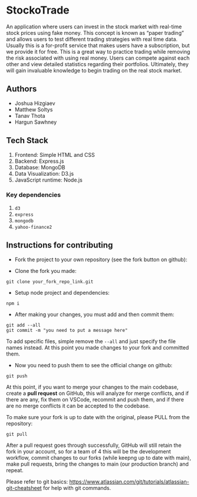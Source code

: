 # StockoTrade

An application where users can invest in the stock market with real-time stock prices using fake money. This concept is known as “paper trading” and allows users to test different trading strategies with real time data. Usually this is a for-profit service that makes users have a subscription, but we provide it for free. This is a great way to practice trading while removing the risk associated with using real money. Users can compete against each other and view detailed statistics regarding their portfolios. Ultimately, they will gain invaluable knowledge to begin trading on the real stock market.

## Authors

- Joshua Hizgiaev
- Matthew Soltys
- Tanav Thota
- Hargun Sawhney

## Tech Stack

1. Frontend: Simple HTML and CSS
2. Backend: Express.js
3. Database: MongoDB
4. Data Visualization: D3.js
5. JavaScript runtime: Node.js

### Key dependencies

1. ``d3``
2. ``express``
3. ``mongodb``
4. ``yahoo-finance2``

## Instructions for contributing

- Fork the project to your own repository (see the fork button on github):

- Clone the fork you made:

```shell
git clone your_fork_repo_link.git
```

- Setup node project and dependencies:

```shell
npm i
```

- After making your changes, you must add and then commit them:

```shell
git add --all
git commit -m "you need to put a message here"
```

To add specific files, simple remove the ``--all`` and just specify the file names instead. At this point you made changes to your fork and committed them.

- Now you need to push them to see the official change on github:

```shell
git push
```

At this point, if you want to merge your changes to the main codebase, create a **pull request** on GitHub, this will analyze for merge conflicts, and if there are any, fix them on VSCode, recommit and push them, and if there are no merge conflicts it can be accepted to the codebase.

To make sure your fork is up to date with the original, please PULL from the repository:

```shell
git pull
```

After a pull request goes through successfully, GitHub will still retain the fork in your account, so for a team of 4 this will be the development workflow, commit changes to our forks (while keepng up to date with main), make pull requests, bring the changes to main (our production branch) and repeat.

Please refer to git basics: <https://www.atlassian.com/git/tutorials/atlassian-git-cheatsheet> for help with git commands.
